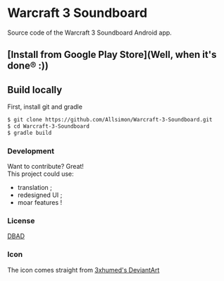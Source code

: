 # Warcraft 3 Soundboard
Source code of the Warcraft 3 Soundboard Android app.

## [Install from Google Play Store](Well, when it's done® :))

## Build locally
First, install git and gradle
```bash
$ git clone https://github.com/Allsimon/Warcraft-3-Soundboard.git
$ cd Warcraft-3-Soundboard
$ gradle build
```

### Development
Want to contribute? Great!   
This project could use:
 * translation ;
 * redesigned UI ;
 * moar features !

### License
[DBAD](http://www.dbad-license.org/)

### Icon
The icon comes straight from [3xhumed's DeviantArt](http://3xhumed.deviantart.com/)
